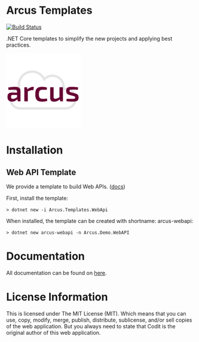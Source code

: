 # Arcus Templates
[![Build Status](https://dev.azure.com/codit/Arcus/_apis/build/status/Commit%20builds/CI%20-%20Arcus.Templates?branchName=master)](https://dev.azure.com/codit/Arcus/_build/latest?definitionId=765&branchName=master)

.NET Core templates to simplify the new projects and applying best practices.

![Arcus](https://raw.githubusercontent.com/arcus-azure/arcus/master/media/arcus.png)

# Installation

## Web API Template
We provide a template to build Web APIs. ([docs](https://templates.arcus-azure.net/features/web-api-template))

First, install the template:
```shell
> dotnet new -i Arcus.Templates.WebApi
```

When installed, the template can be created with shortname: arcus-webapi:
```shell
> dotnet new arcus-webapi -n Arcus.Demo.WebAPI
```

# Documentation

All documentation can be found on [here](https://templates.arcus-azure.net/).

# License Information
This is licensed under The MIT License (MIT). Which means that you can use, copy, modify, merge, publish, distribute, sublicense, and/or sell copies of the web application. But you always need to state that Codit is the original author of this web application.
